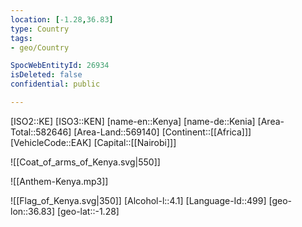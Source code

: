 ```yaml
---
location: [-1.28,36.83]
type: Country
tags:
- geo/Country

SpocWebEntityId: 26934
isDeleted: false
confidential: public

---
```

[ISO2::KE]
[ISO3::KEN]
[name-en::Kenya]
[name-de::Kenia]
[Area-Total::582646]
[Area-Land::569140]
[Continent::[[Africa]]]
[VehicleCode::EAK]
[Capital::[[Nairobi]]]

![[Coat_of_arms_of_Kenya.svg|550]]

![[Anthem-Kenya.mp3]]

![[Flag_of_Kenya.svg|350]]
[Alcohol-l::4.1]
[Language-Id::499]
[geo-lon::36.83]
[geo-lat::-1.28]

